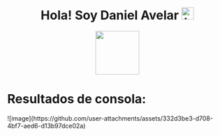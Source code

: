 <div align="center">
  <h1> Hola! Soy Daniel Avelar <img src="https://user-images.githubusercontent.com/1303154/88677602-1635ba80-d120-11ea-84d8-d263ba5fc3c0.gif" width="28px" alt="hi"></h1>
  
  <div id="header">
    <img src="https://media.giphy.com/media/M9gbBd9nbDrOTu1Mqx/giphy.gif" width="100"/>
  </div>
</div>
<h1>Resultados de consola:</h1>
![image](https://github.com/user-attachments/assets/332d3be3-d708-4bf7-aed6-d13b97dce02a)
